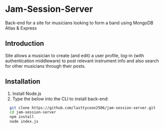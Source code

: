 # Jam-Session-Server
Back-end for a site for musicians looking to form a band using MongoDB Atlas & Express

## Introduction
Site allows a musician to create (and edit) a user profile, log-in (with authentication middleware) to post relevant instrument info and also search for other musicians through their posts.

## Installation
1) Install Node.js
2) Type the below into the CLI to install back-end:
```bash
  git clone https://github.com/lasttycoon2506/jam-session-server.git
  cd jam-session-server
  npm install
  node index.js
```
    
